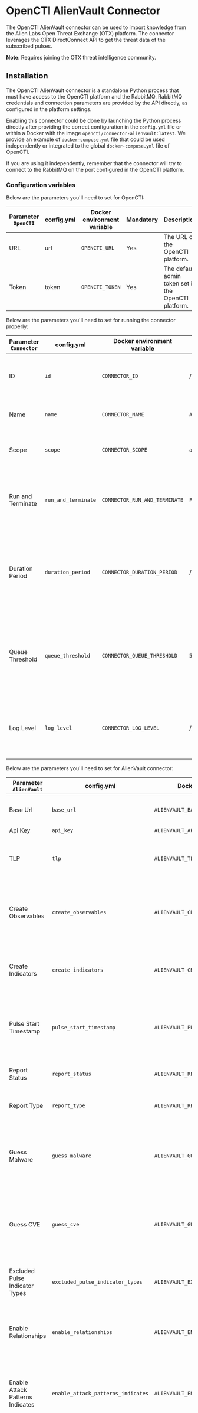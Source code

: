 # OpenCTI AlienVault Connector

The OpenCTI AlienVault connector can be used to import knowledge from the Alien Labs Open Threat Exchange (OTX) platform.
The connector leverages the OTX DirectConnect API to get the threat data of the subscribed pulses.

**Note**: Requires joining the OTX threat intelligence community.

## Installation

The OpenCTI AlienVault connector is a standalone Python process that must have access
to the OpenCTI platform and the RabbitMQ. RabbitMQ credentials and connection parameters
are provided by the API directly, as configured in the platform settings.

Enabling this connector could be done by launching the Python process directly after
providing the correct configuration in the `config.yml` file or within a Docker with
the image `opencti/connector-alienvault:latest`. We provide an example of
[`docker-compose.yml`](docker-compose.yml) file that could be used independently or
integrated to the global `docker-compose.yml` file of OpenCTI.

If you are using it independently, remember that the connector will try to connect to
the RabbitMQ on the port configured in the OpenCTI platform.

### Configuration variables

Below are the parameters you'll need to set for OpenCTI:

| Parameter `OpenCTI` | config.yml | Docker environment variable | Mandatory | Description                                          |
|---------------------|------------|-----------------------------|-----------|------------------------------------------------------|
| URL                 | url        | `OPENCTI_URL`               | Yes       | The URL of the OpenCTI platform.                     |
| Token               | token      | `OPENCTI_TOKEN`             | Yes       | The default admin token set in the OpenCTI platform. |
 
Below are the parameters you'll need to set for running the connector properly:

| Parameter `Connector` | config.yml          | Docker environment variable   | Default      | Mandatory | Description                                                                                      |
|-----------------------|---------------------|-------------------------------|--------------|-----------|--------------------------------------------------------------------------------------------------|
| ID                    | `id`                | `CONNECTOR_ID`                | /            | Yes       | A unique `UUIDv4` identifier for this connector instance.                                        |
| Name                  | `name`              | `CONNECTOR_NAME`              | `AlienVault` | Yes       | Full name of the connector : `AlienVault`.                                                       |
| Scope                 | `scope`             | `CONNECTOR_SCOPE`             | `alienvault` | Yes       | Must be `alienvault`, not used in this connector.                                                |
| Run and Terminate     | `run_and_terminate` | `CONNECTOR_RUN_AND_TERMINATE` | `False`      | No        | Launch the connector once if set to True. Takes 2 available values: `True` or `False`.           |
| Duration Period       | `duration_period`   | `CONNECTOR_DURATION_PERIOD`   | /            | Yes       | Determines the time interval between each launch of the connector in ISO 8601, ex: `PT30M`.      |
| Queue Threshold       | `queue_threshold`   | `CONNECTOR_QUEUE_THRESHOLD`   | `500`        | No        | Used to determine the limit (RabbitMQ) in MB at which the connector must go into buffering mode. |
| Log Level             | `log_level`         | `CONNECTOR_LOG_LEVEL`         | /            | Yes       | Determines the verbosity of the logs. Options are `debug`, `info`, `warn`, or `error`.           |

Below are the parameters you'll need to set for AlienVault connector:

| Parameter `AlienVault`           | config.yml                         | Docker environment variable                   | Default                       | Mandatory | Description                                                                                                                    |
|----------------------------------|------------------------------------|-----------------------------------------------|-------------------------------|-----------|--------------------------------------------------------------------------------------------------------------------------------|
| Base Url                         | `base_url`                         | `ALIENVAULT_BASE_URL`                         | `https://otx.alienvault.com`  | Yes       | The base URL for the OTX DirectConnect API.                                                                                    |
| Api Key                          | `api_key`                          | `ALIENVAULT_API_KEY`                          | `ChangeMe`                    | No        | The OTX Key.                                                                                                                   |
| TLP                              | `tlp`                              | `ALIENVAULT_TLP`                              | `White`                       | Yes       | The default TLP marking used if the Pulse does not define TLP.                                                                 |
| Create Observables               | `create_observables`               | `ALIENVAULT_CREATE_OBSERVABLES`               | `True`                        | No        | If true then observables will be created from Pulse indicators and added to the report.                                        |
| Create Indicators                | `create_indicators`                | `ALIENVAULT_CREATE_INDICATORS`                | `True`                        | No        | If true then indicators will be created from Pulse indicators and added to the report.                                         |
| Pulse Start Timestamp            | `pulse_start_timestamp`            | `ALIENVAULT_PULSE_START_TIMESTAMP`            | `2020-05-01T00:00:00`         | Yes       | The Pulses modified after this timestamp will be imported. Timestamp in ISO 8601 format, UTC.                                  |
| Report Status                    | `report_status`                    | `ALIENVAULT_REPORT_STATUS`                    | `New`                         | Yes       | The status of imported reports in the OpenCTI.                                                                                 |
| Report Type                      | `report_type`                      | `ALIENVAULT_REPORT_TYPE`                      | `threat-report`               | No        | The type of imported reports in the OpenCTI.                                                                                   |
| Guess Malware                    | `guess_malware`                    | `ALIENVAULT_GUESS_MALWARE`                    | `False`                       | Yes       | The Pulse tags are used to guess (queries malwares in the OpenCTI) malwares related to the given Pulse.                        |
| Guess CVE                        | `guess_cve`                        | `ALIENVAULT_GUESS_CVE`                        | `False`                       | Yes       | The Pulse tags are used to guess (checks whether tag matches (CVE-\d{4}-\d{4,7})) vulnerabilities.                             |
| Excluded Pulse Indicator Types   | `excluded_pulse_indicator_types`   | `ALIENVAULT_EXCLUDED_PULSE_INDICATOR_TYPES`   | `FileHash-MD5,FileHash-SHA1`  | Yes       | The Pulse indicator types that will be excluded from the import.                                                               |
| Enable Relationships             | `enable_relationships`             | `ALIENVAULT_ENABLE_RELATIONSHIPS`             | `True`                        | No        | If true then the relationships will be created between SDOs.                                                                   |
| Enable Attack Patterns Indicates | `enable_attack_patterns_indicates` | `ALIENVAULT_ENABLE_ATTACK_PATTERNS_INDICATES` | `True`                        | No        | If true then the relationships `indicates` will be created between indicators and attack patterns.                             |
| Filter Indicators                | `filter_indicators`                | `ALIENVAULT_FILTER_INDICATORS`                | `True`                        | No        | This boolean filters out indicators created before the latest pulse datetime, ensuring only recent indicators are processed.   |

